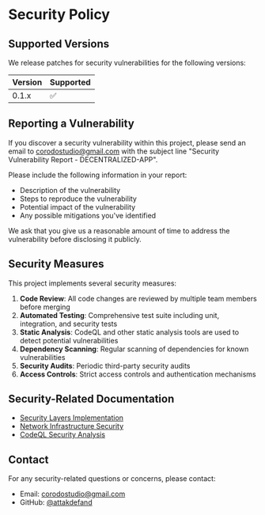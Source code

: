 # Security Policy

## Supported Versions

We release patches for security vulnerabilities for the following versions:

| Version | Supported          |
| ------- | ------------------ |
| 0.1.x   | :white_check_mark: |

## Reporting a Vulnerability

If you discover a security vulnerability within this project, please send an email to [corodostudio@gmail.com](mailto:corodostudio@gmail.com) with the subject line "Security Vulnerability Report - DECENTRALIZED-APP".

Please include the following information in your report:

- Description of the vulnerability
- Steps to reproduce the vulnerability
- Potential impact of the vulnerability
- Any possible mitigations you've identified

We ask that you give us a reasonable amount of time to address the vulnerability before disclosing it publicly.

## Security Measures

This project implements several security measures:

1. **Code Review**: All code changes are reviewed by multiple team members before merging
2. **Automated Testing**: Comprehensive test suite including unit, integration, and security tests
3. **Static Analysis**: CodeQL and other static analysis tools are used to detect potential vulnerabilities
4. **Dependency Scanning**: Regular scanning of dependencies for known vulnerabilities
5. **Security Audits**: Periodic third-party security audits
6. **Access Controls**: Strict access controls and authentication mechanisms

## Security-Related Documentation

- [Security Layers Implementation](crates/security_layers/SECURITY_LAYERS_IMPLEMENTATION_SUMMARY.md)
- [Network Infrastructure Security](crates/security_layers/NETWORK_INFRA_SECURITY_IMPLEMENTATION_SUMMARY.md)
- [CodeQL Security Analysis](CODEQL.MD)

## Contact

For any security-related questions or concerns, please contact:

- Email: [corodostudio@gmail.com](mailto:corodostudio@gmail.com)
- GitHub: [@attakdefand](https://github.com/attakdefand)